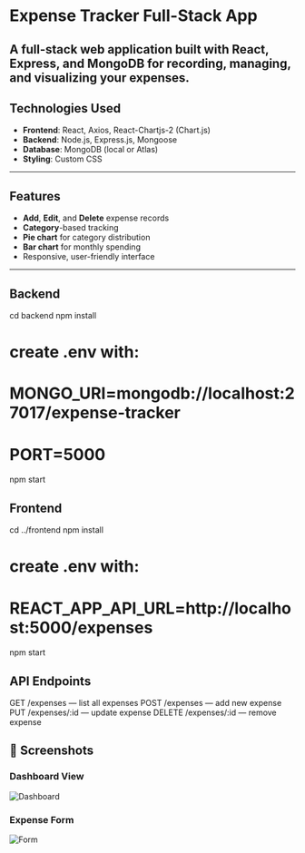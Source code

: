 # Expense Tracker Full-Stack App

A full-stack web application built with **React**, **Express**, and **MongoDB** for recording, managing, and visualizing your expenses.
---

## Technologies Used

- **Frontend**: React, Axios, React-Chartjs-2 (Chart.js)  
- **Backend**: Node.js, Express.js, Mongoose  
- **Database**: MongoDB (local or Atlas)  
- **Styling**: Custom CSS  
---

## Features

- **Add**, **Edit**, and **Delete** expense records  
- **Category**-based tracking  
- **Pie chart** for category distribution  
- **Bar chart** for monthly spending  
- Responsive, user-friendly interface  
---

## Backend

cd backend
npm install
# create .env with:
# MONGO_URI=mongodb://localhost:27017/expense-tracker
# PORT=5000
npm start

## Frontend

cd ../frontend
npm install
# create .env with:
# REACT_APP_API_URL=http://localhost:5000/expenses
npm start

## API Endpoints

GET /expenses — list all expenses
POST /expenses — add new expense
PUT /expenses/:id — update expense
DELETE /expenses/:id — remove expense

## 📸 Screenshots

### Dashboard View  
![Dashboard](./screenshots/dashboard.png)

### Expense Form  
![Form](./screenshots/form.png)
